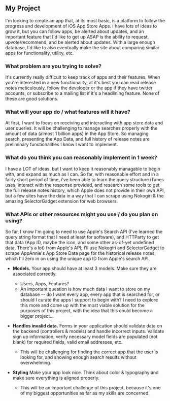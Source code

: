 ## My Project

I'm looking to create an app that, at its most basic, is a platform to follow the progress and development of iOS App Store Apps. I have lots of ideas to grow it, but you can follow apps, be alerted about updates, and an important feature that I'd like to get up ASAP is the ability to request, upvote/recommend, and be alerted about updates. With a large enough database, I'd like to also eventually make the site about comparing similar apps for functionality, utility, etc.

### What problem are you trying to solve?

It's currently really difficult to keep track of apps and their features. When you're interested in a new functionality, at it's best you can read release notes meticulously, follow the developer or the app if they have twitter accounts, or subscribe to a mailing list if it's a headlining feature. None of these are good solutions.

### What will your app do / what features will it have?

At first, I want to focus on receiving and interacting with app store data and user queries. It will be challenging to manage searches properly with the amount of data (almost 1 billion apps) in the App Store. So managing search, presenting the App Data, and full history of release notes are preliminary functionalities I know I want to implement.

### What do you think you can reasonably implement in 1 week?

I have a LOT of ideas, but I want to keep it reasonably managable to begin with, and expand as much as I can. So far, with reasonable effort and in a fairly short period of time, i've been able to learn the query structure iTunes uses, interact with the response provided, and research some tools to get the full release notes history, which Apple does not provide in their own API, but a few sites have the data in a way that I can scrape using Nokogiri & the amazing SelectorGadget extension for web browsers.

### What APIs or other resources might you use / do you plan on using?

So far, I know I'm going to need to use Apple's Search API (I've learned the query string format that I need at least for software), and HTTParty to get that data (App ID, maybe the icon, and some other as-of-yet undefined data. There's a lot) from Apple's API; I'll use Nokogiri and SelectorGadget to scrape AppAnnie's App Store Data page for the historical release notes, which I'll zero in on using the unique app ID from Apple's search API.

* **Models.** Your app should have at least 3 models. Make sure they are associated correctly.
   
    * Users, Apps, Features? 
    * An important question is how much data I want to store on my database -- do I want every app, every app that is searched for, or should I curate the apps I support to begin with? I need to explore this more and come up with the most viable solution for the purposes of this project, with the idea that this could become a bigger project...

* **Handles invalid data.** Forms in your application should validate data on the backend (controllers & models) and handle incorrect inputs. Validate sign up information, verify necessary model fields are populated (not blank) for required fields, valid email addresses, etc.

    * This will be challenging for finding the correct app that the user is looking for, and showing enough search results without overwhelming.

* **Styling** Make your app look nice. Think about color & typography and make sure everything is aligned properly.
  
  * This will be an important challenge of this project, because it's one of my biggest opportunities as far as my skills are concerned.
